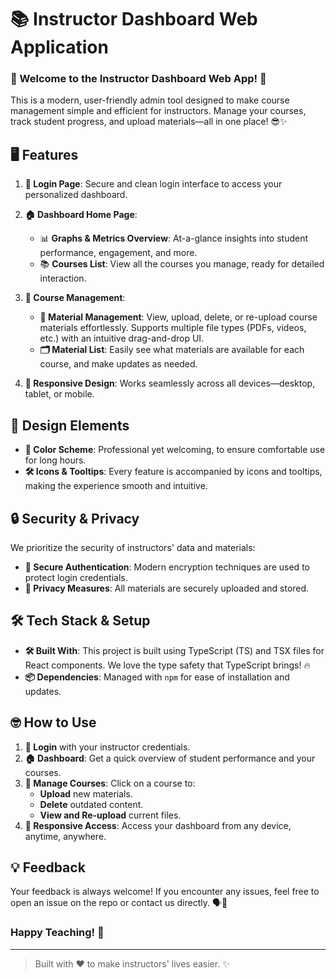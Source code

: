 
# 📚 Instructor Dashboard Web Application

### 🚀 Welcome to the Instructor Dashboard Web App! 🚀

This is a modern, user-friendly admin tool designed to make course management simple and efficient for instructors. Manage your courses, track student progress, and upload materials—all in one place! 😎✨

## 🖥️ Features

1. **🔐 Login Page**: Secure and clean login interface to access your personalized dashboard.

2. **🏠 Dashboard Home Page**:
   - 📊 **Graphs & Metrics Overview**: At-a-glance insights into student performance, engagement, and more.
   - 📚 **Courses List**: View all the courses you manage, ready for detailed interaction.

3. **📂 Course Management**:
   - **📑 Material Management**: View, upload, delete, or re-upload course materials effortlessly. Supports multiple file types (PDFs, videos, etc.) with an intuitive drag-and-drop UI.
   - **🗂️ Material List**: Easily see what materials are available for each course, and make updates as needed.

4. **📱 Responsive Design**: Works seamlessly across all devices—desktop, tablet, or mobile.

## 🎨 Design Elements

- **🎨 Color Scheme**: Professional yet welcoming, to ensure comfortable use for long hours.
- **🛠️ Icons & Tooltips**: Every feature is accompanied by icons and tooltips, making the experience smooth and intuitive.

## 🔒 Security & Privacy

We prioritize the security of instructors' data and materials:
- **🔐 Secure Authentication**: Modern encryption techniques are used to protect login credentials.
- **🔐 Privacy Measures**: All materials are securely uploaded and stored.

## 🛠️ Tech Stack & Setup

- **🛠️ Built With**: This project is built using TypeScript (TS) and TSX files for React components. We love the type safety that TypeScript brings! 🔥
- **📦 Dependencies**: Managed with `npm` for ease of installation and updates.


## 🤓 How to Use

1. **🔐 Login** with your instructor credentials.
2. **🏠 Dashboard**: Get a quick overview of student performance and your courses.
3. **📂 Manage Courses**: Click on a course to:
   - **Upload** new materials.
   - **Delete** outdated content.
   - **View and Re-upload** current files.
4. **📱 Responsive Access**: Access your dashboard from any device, anytime, anywhere.


## 💡 Feedback

Your feedback is always welcome! If you encounter any issues, feel free to open an issue on the repo or contact us directly. 🗣️💬

### Happy Teaching! 🎉

---

> Built with ❤️ to make instructors' lives easier. ✨
